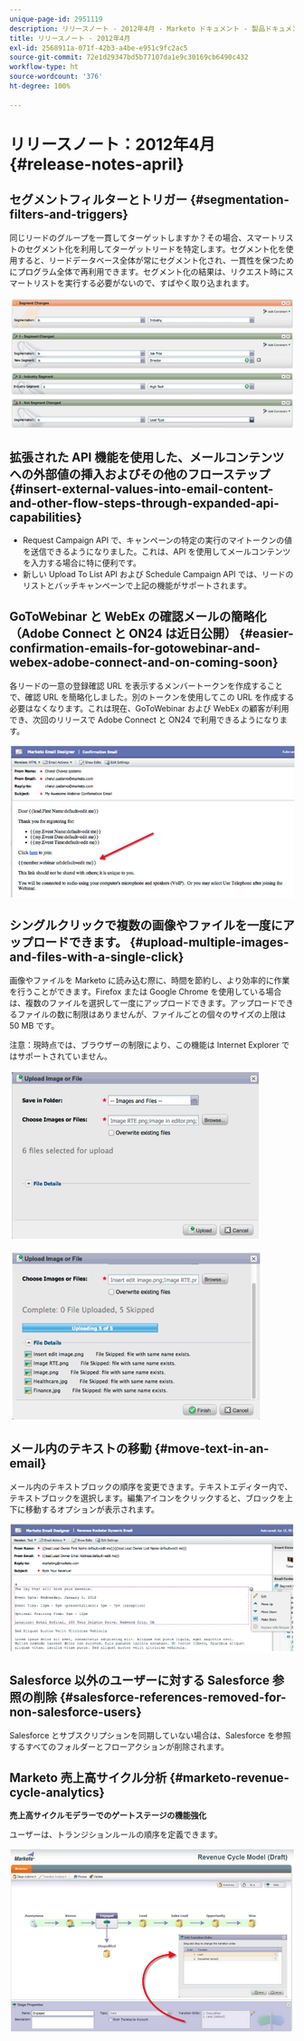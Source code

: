 ```yaml
---
unique-page-id: 2951119
description: リリースノート - 2012年4月 - Marketo ドキュメント - 製品ドキュメント
title: リリースノート - 2012年4月
exl-id: 2568911a-071f-42b3-a4be-e951c9fc2ac5
source-git-commit: 72e1d29347bd5b77107da1e9c30169cb6490c432
workflow-type: ht
source-wordcount: '376'
ht-degree: 100%

---
```


# リリースノート：2012年4月 {#release-notes-april}

## セグメントフィルターとトリガー {#segmentation-filters-and-triggers}

同じリードのグループを一貫してターゲットしますか？その場合、スマートリストのセグメント化を利用してターゲットリードを特定します。セグメント化を使用すると、リードデータベース全体が常にセグメント化され、一貫性を保つためにプログラム全体で再利用できます。セグメント化の結果は、リクエスト時にスマートリストを実行する必要がないので、すばやく取り込まれます。

![](assets/image2014-9-23-10-3a3-3a57.png)

## 拡張された API 機能を使用した、メールコンテンツへの外部値の挿入およびその他のフローステップ {#insert-external-values-into-email-content-and-other-flow-steps-through-expanded-api-capabilities}

* Request Campaign API で、キャンペーンの特定の実行のマイトークンの値を送信できるようになりました。これは、API を使用してメールコンテンツを入力する場合に特に便利です。
* 新しい Upload To List API および Schedule Campaign API では、リードのリストとバッチキャンペーンで上記の機能がサポートされます。

## GoToWebinar と WebEx の確認メールの簡略化（Adobe Connect と ON24 は近日公開） {#easier-confirmation-emails-for-gotowebinar-and-webex-adobe-connect-and-on-coming-soon}

各リードの一意の登録確認 URL を表示するメンバートークンを作成することで、確認 URL を簡略化しました。別のトークンを使用してこの URL を作成する必要はなくなります。これは現在、GoToWebinar および WebEx の顧客が利用でき、次回のリリースで Adobe Connect と ON24 で利用できるようになります。

![](assets/image2014-9-23-10-3a4-3a18.png)

## シングルクリックで複数の画像やファイルを一度にアップロードできます。 {#upload-multiple-images-and-files-with-a-single-click}

画像やファイルを Marketo に読み込む際に、時間を節約し、より効率的に作業を行うことができます。Firefox または Google Chrome を使用している場合は、複数のファイルを選択して一度にアップロードできます。アップロードできるファイルの数に制限はありませんが、ファイルごとの個々のサイズの上限は 50 MB です。

注意：現時点では、ブラウザーの制限により、この機能は Internet Explorer ではサポートされていません。

![](assets/image2014-9-23-10-3a4-3a32.png)

![](assets/image2014-9-23-10-3a4-3a46.png)

## メール内のテキストの移動 {#move-text-in-an-email}

メール内のテキストブロックの順序を変更できます。テキストエディター内で、テキストブロックを選択します。編集アイコンをクリックすると、ブロックを上下に移動するオプションが表示されます。

![](assets/image2014-9-23-10-3a5-3a1.png)

## Salesforce 以外のユーザーに対する Salesforce 参照の削除 {#salesforce-references-removed-for-non-salesforce-users}

Salesforce とサブスクリプションを同期していない場合は、Salesforce を参照するすべてのフォルダーとフローアクションが削除されます。

## Marketo 売上高サイクル分析 {#marketo-revenue-cycle-analytics}

**売上高サイクルモデラーでのゲートステージの機能強化**

ユーザーは、トランジションルールの順序を定義できます。

![](assets/image2014-9-23-10-3a5-3a17.png)
